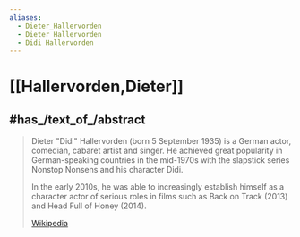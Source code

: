 ```yaml
---
aliases:
  - Dieter_Hallervorden
  - Dieter Hallervorden
  - Didi Hallervorden
---
```


# [[Hallervorden,Dieter]] 


## #has_/text_of_/abstract 

> Dieter "Didi" Hallervorden (born 5 September 1935) is a German actor, comedian, cabaret artist and singer. 
> He achieved great popularity in German-speaking countries in the mid-1970s 
> with the slapstick series Nonstop Nonsens and his character Didi.
>
> In the early 2010s, he was able to increasingly establish himself 
> as a character actor of serious roles in films such as Back on Track (2013) and Head Full of Honey (2014).
>
> [Wikipedia](https://en.wikipedia.org/wiki/Dieter%20Hallervorden) 

